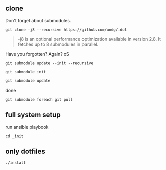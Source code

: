 
## clone
Don't forget about submodules.
```
git clone -j8 --recursive https://github.com/undg/.dot
```
> -j8 is an optional performance optimization available in version 2.8. It fetches up to 8 submodules in parallel.


Have you forgotten? Again? xS
```
git submodule update --init --recursive
```

```
git submodule init
```

```
git submodule update
```

done


```
git submodule foreach git pull
```

## full system setup
run ansible playbook
```
cd _init
```

## only dotfiles

```
./install
```

